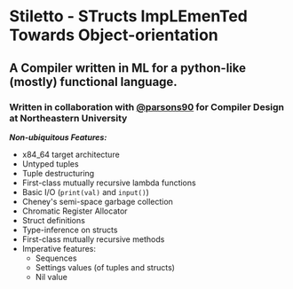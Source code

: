 # Stiletto - STructs ImpLEmenTed Towards Object-orientation
## A Compiler written in ML for a python-like (mostly) functional language.
### Written in collaboration with [@parsons90](https://github.com/parsons90/) for Compiler Design at Northeastern University
***Non-ubiquitous Features:***
 - x84_64 target architecture
 - Untyped tuples
 - Tuple destructuring
 - First-class mutually recursive lambda functions
 - Basic I/O (`print(val)` and `input()`)
 - Cheney's semi-space garbage collection
 - Chromatic Register Allocator
 - Struct definitions
 - Type-inference on structs
 - First-class mutually recursive methods
 - Imperative features: 
   - Sequences
   - Settings values (of tuples and structs)
   - Nil value

